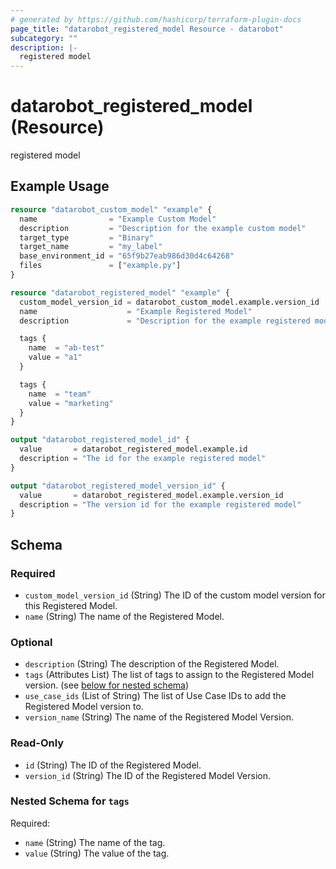 ```yaml
---
# generated by https://github.com/hashicorp/terraform-plugin-docs
page_title: "datarobot_registered_model Resource - datarobot"
subcategory: ""
description: |-
  registered model
---
```


# datarobot_registered_model (Resource)

registered model

## Example Usage

```terraform
resource "datarobot_custom_model" "example" {
  name                = "Example Custom Model"
  description         = "Description for the example custom model"
  target_type         = "Binary"
  target_name         = "my_label"
  base_environment_id = "65f9b27eab986d30d4c64268"
  files               = ["example.py"]
}

resource "datarobot_registered_model" "example" {
  custom_model_version_id = datarobot_custom_model.example.version_id
  name                    = "Example Registered Model"
  description             = "Description for the example registered model"

  tags {
    name  = "ab-test"
    value = "a1"
  }

  tags {
    name  = "team"
    value = "marketing"
  }
}

output "datarobot_registered_model_id" {
  value       = datarobot_registered_model.example.id
  description = "The id for the example registered model"
}

output "datarobot_registered_model_version_id" {
  value       = datarobot_registered_model.example.version_id
  description = "The version id for the example registered model"
}
```

<!-- schema generated by tfplugindocs -->
## Schema

### Required

- `custom_model_version_id` (String) The ID of the custom model version for this Registered Model.
- `name` (String) The name of the Registered Model.

### Optional

- `description` (String) The description of the Registered Model.
- `tags` (Attributes List) The list of tags to assign to the Registered Model version. (see [below for nested schema](#nestedatt--tags))
- `use_case_ids` (List of String) The list of Use Case IDs to add the Registered Model version to.
- `version_name` (String) The name of the Registered Model Version.

### Read-Only

- `id` (String) The ID of the Registered Model.
- `version_id` (String) The ID of the Registered Model Version.

<a id="nestedatt--tags"></a>
### Nested Schema for `tags`

Required:

- `name` (String) The name of the tag.
- `value` (String) The value of the tag.
